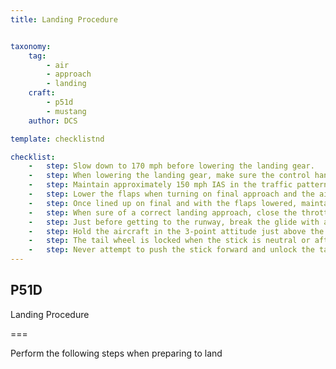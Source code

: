 ```yaml
---
title: Landing Procedure 


taxonomy:
    tag:
        - air
        - approach
        - landing
    craft:
        - p51d
        - mustang
    author: DCS

template: checklistnd

checklist:
    -   step: Slow down to 170 mph before lowering the landing gear.
    -   step: When lowering the landing gear, make sure the control handle is DOWN and locked. Check the landing gear indicator lights. Be sure the hydraulic pressure returns to approximately 1000 PSI. Be prepared for the aircraft to feel nose-heavy when the gear is down. Adjust elevator trim to compensate.
    -   step: Maintain approximately 150 mph IAS in the traffic pattern.
    -   step: Lower the flaps when turning on final approach and the airspeed is below 165 mph IAS.
    -   step: Once lined up on final and with the flaps lowered, maintain approximately 115-120 mph IAS.
    -   step: When sure of a correct landing approach, close the throttle.
    -   step: Just before getting to the runway, break the glide with a controlled flare and approach so as to land within the first third of the runway in a 3-point attitude.
    -   step: Hold the aircraft in the 3-point attitude just above the runway until flying speed is lost and the plane sets down at approximately 90 mph.
    -   step: The tail wheel is locked when the stick is neutral or aft, so steering is limited after touchdown. Keep the stick held back until enough speed is lost and you are ready to turn off the runway and taxi. 
    -   step: Never attempt to push the stick forward and unlock the tail wheel in a turn when taxiing. Release the tail wheel before starting the turn. 
---
```


## P51D 
Landing Procedure 

===

Perform the following steps when preparing to land
